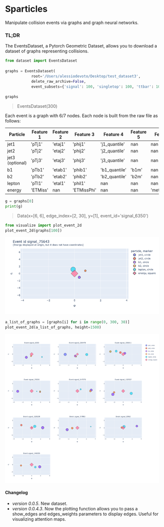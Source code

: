 # Sparticles
Manipulate collision events via graphs and graph neural networks.

### TL;DR
The EventsDataset, a Pytorch Geometric Dataset, allows you to download a dataset of graphs representing collisions. 

```python
from dataset import EventsDataset

graphs = EventsDataset(
            root='/Users/alessiodevoto/Desktop/test_dataset3',
            delete_raw_archive=False,
            event_subsets={'signal': 100, 'singletop': 100, 'ttbar': 100})

graphs
```

> EventsDataset(300)




    
Each event is a graph with 6/7 nodes. Each node is built from the raw file as follows:

| Particle          | Feature 1 | Feature 2 | Feature 3   | Feature 4     | Feature 5 | Feature 6    |
|-------------------|-----------|-----------|-------------|---------------|-----------|--------------|
| jet1              |  'pTj1'   | 'etaj1'   |   'phij1'   | 'j1_quantile' |    nan    |     nan      |
| jet2              |  'pTj2'   | 'etaj2'   |   'phij2'   | 'j2_quantile' |    nan    |     nan      |
| jet3 (optional)   |  'pTj3'   | 'etaj3'   |   'phij3'   | 'j3_quantile' |    nan    |     nan      |
| b1                |  'pTb1'   | 'etab1'   |   'phib1'   | 'b1_quantile' |   'b1m'   |     nan      |
| b2                |  'pTb2'   | 'etab2'   |   'phib2'   | 'b2_quantile' |   'b2m'   |     nan      |
| lepton            |  'pTl1'   | 'etal1'   |   'phil1'   |      nan      |    nan    |     nan      |
| energy            | 'ETMiss'  |   nan     | 'ETMissPhi' |      nan      |    nan    | 'metsig_New' |
                    



```python
g = graphs[0]
print(g)
```

> Data(x=[6, 6], edge_index=[2, 30], y=[1], event_id='signal_6350')



```python
from visualize import plot_event_2d
plot_event_2d(graphs[100])
```

<img src="images/single.png" >




```python
a_list_of_graphs = [graphs[i] for i in range(0, 300, 30)]
plot_event_2d(a_list_of_graphs, height=1500)
```

<img src="images/multiple.png" >


#### Changelog
- *version 0.0.5*. New dataset. 
- *version 0.0.4.3*. Now the plotting function allows you to pass a show_edges and edges_weights parameters to display edges. Useful for visualizing attention maps.
